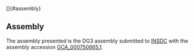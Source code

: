 []{#assembly}

Assembly
--------

The assembly presented is the DG3 assembly submitted to
[INSDC](http://www.insdc.org) with the assembly accession
[GCA\_000750665.1](http://www.ebi.ac.uk/ena/data/view/GCA_000750665.1).

